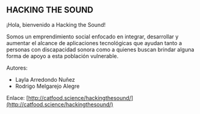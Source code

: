 ## HACKING THE SOUND

¡Hola, bienvenido a Hacking the Sound! 

Somos un emprendimiento social enfocado en integrar, desarrollar y aumentar el alcance de aplicaciones tecnológicas que ayudan tanto a personas con discapacidad sonora como a quienes buscan brindar alguna forma de apoyo a esta población vulnerable.

Autores: 
- Layla Arredondo Nuñez
- Rodrigo Melgarejo Alegre

Enlace: [http://catfood.science/hackingthesound/](http://catfood.science/hackingthesound/)
